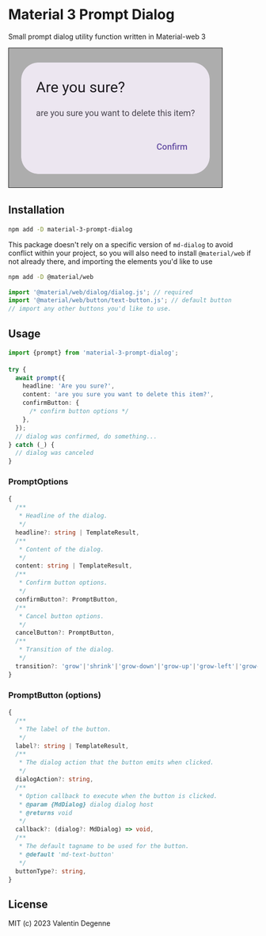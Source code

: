 # Material 3 Prompt Dialog

Small prompt dialog utility function written in Material-web 3

![screenshot](https://github.com/vdegenne/material-3-prompt-dialog/blob/master/screenshot.png)

## Installation

```bash
npm add -D material-3-prompt-dialog
```

This package doesn't rely on a specific version of `md-dialog` to avoid conflict within your project, so you will also need to install `@material/web` if not already there, and importing the elements you'd like to use

```bash
npm add -D @material/web
```

```typescript
import '@material/web/dialog/dialog.js'; // required
import '@material/web/button/text-button.js'; // default button
// import any other buttons you'd like to use.
```

## Usage

```typescript
import {prompt} from 'material-3-prompt-dialog';

try {
  await prompt({
    headline: 'Are you sure?',
    content: 'are you sure you want to delete this item?',
    confirmButton: {
      /* confirm button options */
    },
  });
  // dialog was confirmed, do something...
} catch (_) {
  // dialog was canceled
}
```

### PromptOptions

```typescript
{
  /**
   * Headline of the dialog.
   */
  headline?: string | TemplateResult,
  /**
   * Content of the dialog.
   */
  content: string | TemplateResult,
  /**
   * Confirm button options.
   */
  confirmButton?: PromptButton,
  /**
   * Cancel button options.
   */
  cancelButton?: PromptButton,
  /**
   * Transition of the dialog.
   */
  transition?: 'grow'|'shrink'|'grow-down'|'grow-up'|'grow-left'|'grow-right';
}
```

### PromptButton (options)

```typescript
{
  /**
   * The label of the button.
   */
  label?: string | TemplateResult,
  /**
   * The dialog action that the button emits when clicked.
   */
  dialogAction?: string,
  /**
   * Option callback to execute when the button is clicked.
   * @param {MdDialog} dialog dialog host
   * @returns void
   */
  callback?: (dialog?: MdDialog) => void,
  /**
   * The default tagname to be used for the button.
   * @default 'md-text-button'
   */
  buttonType?: string,
}
```

## License

MIT (c) 2023 Valentin Degenne
